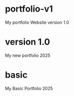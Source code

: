 # portfolio-v1
My portfolio Website version 1.0

# version 1.0 
My new portfolio 2025 

# basic
My Basic Portfolio 2025 
